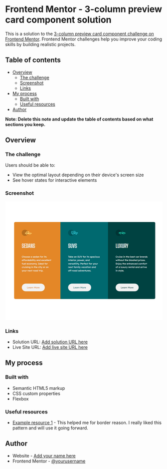 # Frontend Mentor - 3-column preview card component solution

This is a solution to the [3-column preview card component challenge on Frontend Mentor](https://www.frontendmentor.io/challenges/3column-preview-card-component-pH92eAR2-). Frontend Mentor challenges help you improve your coding skills by building realistic projects. 

## Table of contents

- [Overview](#overview)
  - [The challenge](#the-challenge)
  - [Screenshot](#screenshot)
  - [Links](#links)
- [My process](#my-process)
  - [Built with](#built-with)
  - [Useful resources](#useful-resources)
- [Author](#author)


**Note: Delete this note and update the table of contents based on what sections you keep.**

## Overview

### The challenge

Users should be able to:

- View the optimal layout depending on their device's screen size
- See hover states for interactive elements

### Screenshot

![](design\PRNTSCRN.jpg)

### Links

- Solution URL: [Add solution URL here](https://github.com/Iskelo/3-column-preview-card-component)
- Live Site URL: [Add live site URL here](https://iskelo.github.com/3-column-preview-card-component)

## My process

### Built with

- Semantic HTML5 markup
- CSS custom properties
- Flexbox

### Useful resources

- [Example resource 1](https://www.w3schools.com/) - This helped me for border reason. I really liked this pattern and will use it going forward.


## Author

- Website - [Add your name here](https://github.com/Iskelo)
- Frontend Mentor - [@yourusername](https://www.frontendmentor.io/profile/Iskelo)

